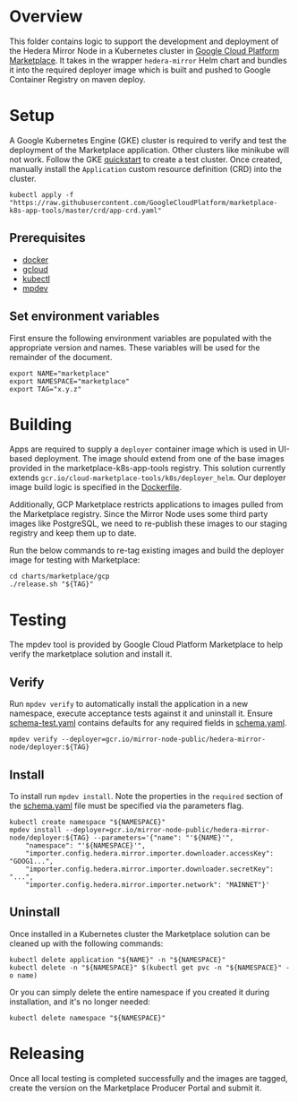 # Overview

This folder contains logic to support the development and deployment of the Hedera Mirror Node in a Kubernetes cluster
in [Google Cloud Platform Marketplace](https://console.cloud.google.com/marketplace). It takes in the wrapper
`hedera-mirror` Helm chart and bundles it into the required deployer image which is built and pushed to Google Container
Registry on maven deploy.

# Setup

A Google Kubernetes Engine (GKE) cluster is required to verify and test the deployment of the Marketplace application.
Other clusters like minikube will not work. Follow the
GKE [quickstart](https://cloud.google.com/kubernetes-engine/docs/quickstart) to create a test cluster. Once created,
manually install the `Application` custom resource definition (CRD) into the cluster.

```shell
kubectl apply -f "https://raw.githubusercontent.com/GoogleCloudPlatform/marketplace-k8s-app-tools/master/crd/app-crd.yaml"
```

## Prerequisites

- [docker](https://docs.docker.com/install/)
- [gcloud](https://cloud.google.com/sdk/gcloud/)
- [kubectl](https://kubernetes.io/docs/tasks/tools/install-kubectl/)
- [mpdev](https://github.com/GoogleCloudPlatform/marketplace-k8s-app-tools/blob/master/docs/mpdev-references.md)

## Set environment variables

First ensure the following environment variables are populated with the appropriate version and names. These variables
will be used for the remainder of the document.

```shell
export NAME="marketplace"
export NAMESPACE="marketplace"
export TAG="x.y.z"
```

# Building

Apps are required to supply a `deployer` container image which is used in UI-based deployment. The image should extend
from one of the base images provided in the marketplace-k8s-app-tools registry. This solution currently
extends `gcr.io/cloud-marketplace-tools/k8s/deployer_helm`. Our deployer image build logic is specified in
the [Dockerfile](Dockerfile).

Additionally, GCP Marketplace restricts applications to images pulled from the Marketplace registry. Since the Mirror
Node uses some third party images like PostgreSQL, we need to re-publish these images to our staging registry and keep
them up to date.

Run the below commands to re-tag existing images and build the deployer image for testing with Marketplace:

```shell
cd charts/marketplace/gcp
./release.sh "${TAG}"
```

# Testing

The mpdev tool is provided by Google Cloud Platform Marketplace to help verify the marketplace solution and install it.

## Verify

Run `mpdev verify` to automatically install the application in a new namespace, execute acceptance tests against it and
uninstall it. Ensure [schema-test.yaml](schema-test.yaml) contains defaults for any required fields
in [schema.yaml](schema.yaml).

```shell
mpdev verify --deployer=gcr.io/mirror-node-public/hedera-mirror-node/deployer:${TAG}
```

## Install

To install run `mpdev install`. Note the properties in the `required` section of the [schema.yaml](schema.yaml)
file must be specified via the parameters flag.

```shell
kubectl create namespace "${NAMESPACE}"
mpdev install --deployer=gcr.io/mirror-node-public/hedera-mirror-node/deployer:${TAG} --parameters='{"name": "'${NAME}'",
    "namespace": "'${NAMESPACE}'",
    "importer.config.hedera.mirror.importer.downloader.accessKey": "GOOG1...",
    "importer.config.hedera.mirror.importer.downloader.secretKey": "...",
    "importer.config.hedera.mirror.importer.network": "MAINNET"}'
```

## Uninstall

Once installed in a Kubernetes cluster the Marketplace solution can be cleaned up with the following commands:

```shell
kubectl delete application "${NAME}" -n "${NAMESPACE}"
kubectl delete -n "${NAMESPACE}" $(kubectl get pvc -n "${NAMESPACE}" -o name)
```

Or you can simply delete the entire namespace if you created it during installation, and it's no longer needed:

```shell
kubectl delete namespace "${NAMESPACE}"
```

# Releasing

Once all local testing is completed successfully and the images are tagged, create the version on the Marketplace
Producer Portal and submit it.
